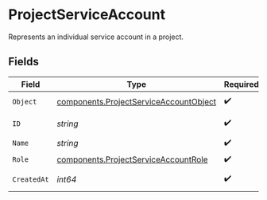 # ProjectServiceAccount

Represents an individual service account in a project.


## Fields

| Field                                                                                            | Type                                                                                             | Required                                                                                         | Description                                                                                      |
| ------------------------------------------------------------------------------------------------ | ------------------------------------------------------------------------------------------------ | ------------------------------------------------------------------------------------------------ | ------------------------------------------------------------------------------------------------ |
| `Object`                                                                                         | [components.ProjectServiceAccountObject](../../models/components/projectserviceaccountobject.md) | :heavy_check_mark:                                                                               | The object type, which is always `organization.project.service_account`                          |
| `ID`                                                                                             | *string*                                                                                         | :heavy_check_mark:                                                                               | The identifier, which can be referenced in API endpoints                                         |
| `Name`                                                                                           | *string*                                                                                         | :heavy_check_mark:                                                                               | The name of the service account                                                                  |
| `Role`                                                                                           | [components.ProjectServiceAccountRole](../../models/components/projectserviceaccountrole.md)     | :heavy_check_mark:                                                                               | `owner` or `member`                                                                              |
| `CreatedAt`                                                                                      | *int64*                                                                                          | :heavy_check_mark:                                                                               | The Unix timestamp (in seconds) of when the service account was created                          |